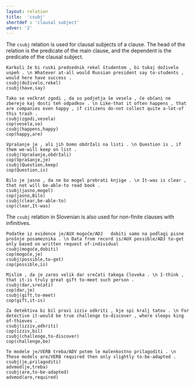 ```yaml
---
layout: relation
title:  'csubj'
shortdef : 'clausal subject'
udver: '2'
---
```


The `csubj` relation is used for clausal subjects of a clause. The head of the relation is the predicate of the main clause, and the dependent is the predicate of the clausal subject. 

~~~ sdparse
Karkoli že bi ruski predsednik rekel študentom , bi tukaj doživelo uspeh . \n Whatever at-all would Russian president say to-students , would here have success . 
csubj(doživelo,rekel)
csubj(have,say)
~~~
~~~ sdparse
Tako se večkrat zgodi , da so podjetja še vesela , če občani ne zberejo kaj dosti teh odpadkov . \n Like-that it often happens , that are companies even happy , if citizens do-not collect quite a-lot-of this trash .
csubj(zgodi,vesela)
cop(vesela,so)
csubj(happens,happy)
cop(happy,are)
~~~
~~~ sdparse
Vprašanje je , ali jih bomo obdržali na listi . \n Question is , if them we-will keep on list . 
csubj(Vprašanje,obdržali)
cop(Vprašanje,je)
csubj(Question,keep)
cop(Question,is)
~~~
~~~ sdparse
Bilo je	jasno , da ne bo mogel prebrati knjige . \n It-was is clear , that not will be-able-to read book .
csubj(jasno,mogel)
cop(jasno,Bilo)
csubj(clear,be-able-to)
cop(clear,It-was)
~~~

The `csubj` relation in Slovenian is also used for non-finite clauses with infinitives.

~~~ sdparse
Podatke iz evidence je/AUX mogoče/ADJ	dobiti samo na podlagi pisne prošnje posameznika . \n Data from record is/AUX possible/ADJ to-get only based on written request of-individual
csubj(mogoče,dobiti)
cop(mogoče,je)
csubj(possible,to-get)
cop(possible,is)
~~~
~~~ sdparse
Mislim , da je zares velik dar srečati takega človeka . \n I-think , that it-is truly great gift to-meet such person .
csubj(dar,srečati)
cop(dar,je)
csubj(gift,to-meet)
cop(gift,it-is)
~~~
~~~ sdparse
Za detektiva bi bil pravi izziv odkriti , kje spi kralj tatov . \n For detective it-would be true challenge to-discover , where sleeps king of-thieves .
csubj(izziv,odkriti)
cop(izziv,bil)
csubj(challenge,to-discover)
cop(challenge,be)
~~~
~~~ sdparse
Te modele je/VERB treba/ADV potem le malenkostno prilagoditi . \n These models are/VERB required then only slightly to-be-adapted .
csubj(je,prilagoditi)
advmod(je,treba)
csubj(are,to-be-adapted)
advmod(are,required)
~~~
<!-- Interlanguage links updated Po lis 14 15:35:19 CET 2022 -->
